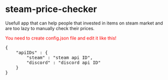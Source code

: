 # steam-price-checker


Usefull app that can help people that invested in items on steam market and are too lazy to manually check their prices.

<span style="color:red">You need to create config.json file and edit it like this!</span>
<br>
<pre>{
	"apiIDs" : {
		"steam" : "steam api ID",
		"discord" : "discord api ID"
	}
}</pre>